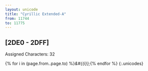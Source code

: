 ```yaml
---
layout: unicode
title: "Cyrillic Extended-A"
from: 11744
to: 11775
---
```


## 	[2DE0 - 2DFF]

Assigned Characters: 32

{% for i in (page.from..page.to) %}<i>&#{{i}};</i>{% endfor %}
{:.unicodes}
